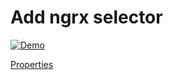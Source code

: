 # Add ngrx selector

<p>
    <a target="_blank" rel="noopener noreferrer" href="https://github.com/srleecode/vscode-domain-schematics-extension/blob/main/gifs/add-ngrx-selector.gif?raw=true">
        <img src="https://github.com/srleecode/vscode-domain-schematics-extension/blob/main/gifs/add-ngrx-selector.gif?raw=true" alt="Demo" style="max-width:100%;">
    </a>
</p>

[Properties](https://ngrx.io/guide/schematics/selector)